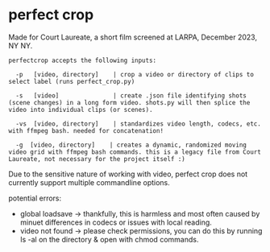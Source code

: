 # perfect crop

Made for Court Laureate, a short film screened at LARPA, December 2023, NY NY.

```
perfectcrop accepts the following inputs:

  -p   [video, directory]    | crop a video or directory of clips to select label (runs perfect_crop.py)

  -s   [video]               | create .json file identifying shots (scene changes) in a long form video. shots.py will then splice the video into individual clips (or scenes).
  
  -vs  [video, directory]    | standardizes video length, codecs, etc. with ffmpeg bash. needed for concatenation!
  
  -g  [video, directory]    | creates a dynamic, randomized moving video grid with ffmpeg bash commands. this is a legacy file from Court Laureate, not necessary for the project itself :)
```

Due to the sensitive nature of working with video, perfect crop does not currently support multiple commandline options.

potential errors:
  * global loadsave ->   thankfully, this is harmless and most often caused by minuet differences in codecs or issues with local reading.
  * video not found ->   please check permissions, you can do this by running ls -al on the directory & open with chmod commands.
